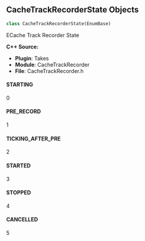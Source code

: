 ## CacheTrackRecorderState Objects

```python
class CacheTrackRecorderState(EnumBase)
```

ECache Track Recorder State

**C++ Source:**

- **Plugin**: Takes
- **Module**: CacheTrackRecorder
- **File**: CacheTrackRecorder.h

<a id="unreal.CacheTrackRecorderState.STARTING"></a>

#### STARTING

0

<a id="unreal.CacheTrackRecorderState.PRE_RECORD"></a>

#### PRE_RECORD

1

<a id="unreal.CacheTrackRecorderState.TICKING_AFTER_PRE"></a>

#### TICKING_AFTER_PRE

2

<a id="unreal.CacheTrackRecorderState.STARTED"></a>

#### STARTED

3

<a id="unreal.CacheTrackRecorderState.STOPPED"></a>

#### STOPPED

4

<a id="unreal.CacheTrackRecorderState.CANCELLED"></a>

#### CANCELLED

5

<a id="unreal.ConstantQNormalizationEnum"></a>